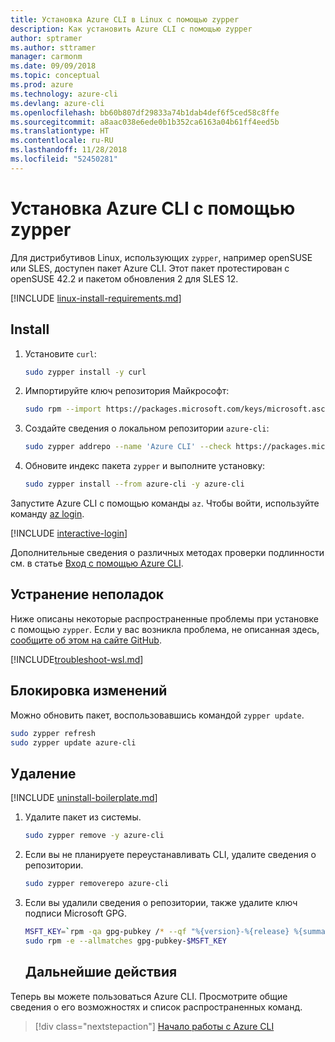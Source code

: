 ```yaml
---
title: Установка Azure CLI в Linux с помощью zypper
description: Как установить Azure CLI с помощью zypper
author: sptramer
ms.author: sttramer
manager: carmonm
ms.date: 09/09/2018
ms.topic: conceptual
ms.prod: azure
ms.technology: azure-cli
ms.devlang: azure-cli
ms.openlocfilehash: bb60b807df29833a74b1dab4def6f5ced58c8ffe
ms.sourcegitcommit: a8aac038e6ede0b1b352ca6163a04b61ff4eed5b
ms.translationtype: HT
ms.contentlocale: ru-RU
ms.lasthandoff: 11/28/2018
ms.locfileid: "52450281"
---
```

# <a name="install-azure-cli-with-zypper"></a>Установка Azure CLI с помощью zypper

Для дистрибутивов Linux, использующих `zypper`, например openSUSE или SLES, доступен пакет Azure CLI. Этот пакет протестирован с openSUSE 42.2 и пакетом обновления 2 для SLES 12.

[!INCLUDE [linux-install-requirements.md](includes/linux-install-requirements.md)]

## <a name="install"></a>Install

1. Установите `curl`:

   ```bash
   sudo zypper install -y curl
   ```

2. Импортируйте ключ репозитория Майкрософт:

   ```bash
   sudo rpm --import https://packages.microsoft.com/keys/microsoft.asc
   ```

3. Создайте сведения о локальном репозитории `azure-cli`:

   ```bash
   sudo zypper addrepo --name 'Azure CLI' --check https://packages.microsoft.com/yumrepos/azure-cli azure-cli
   ```

4. Обновите индекс пакета `zypper` и выполните установку:

   ```bash
   sudo zypper install --from azure-cli -y azure-cli
   ```

Запустите Azure CLI с помощью команды `az`. Чтобы войти, используйте команду [az login](/cli/azure/reference-index#az-login).

[!INCLUDE [interactive-login](includes/interactive-login.md)]

Дополнительные сведения о различных методах проверки подлинности см. в статье [Вход с помощью Azure CLI](authenticate-azure-cli.md).

## <a name="troubleshooting"></a>Устранение неполадок

Ниже описаны некоторые распространенные проблемы при установке с помощью `zypper`. Если у вас возникла проблема, не описанная здесь, [сообщите об этом на сайте GitHub](https://github.com/Azure/azure-cli/issues).

[!INCLUDE[troubleshoot-wsl.md](includes/troubleshoot-wsl.md)]


## <a name="update"></a>Блокировка изменений

Можно обновить пакет, воспользовавшись командой `zypper update`.

```bash
sudo zypper refresh
sudo zypper update azure-cli
```

## <a name="uninstall"></a>Удаление

[!INCLUDE [uninstall-boilerplate.md](includes/uninstall-boilerplate.md)]

1. Удалите пакет из системы.

    ```bash
    sudo zypper remove -y azure-cli
    ```

2. Если вы не планируете переустанавливать CLI, удалите сведения о репозитории.

   ```bash
   sudo zypper removerepo azure-cli
   ```

3. Если вы удалили сведения о репозитории, также удалите ключ подписи Microsoft GPG.

   ```bash
   MSFT_KEY=`rpm -qa gpg-pubkey /* --qf "%{version}-%{release} %{summary}\n" | grep Microsoft | awk '{print $1}'`
   sudo rpm -e --allmatches gpg-pubkey-$MSFT_KEY
   ```
   ## <a name="next-steps"></a>Дальнейшие действия

Теперь вы можете пользоваться Azure CLI. Просмотрите общие сведения о его возможностях и список распространенных команд.

> [!div class="nextstepaction"]
> [Начало работы с Azure CLI](get-started-with-azure-cli.md)

